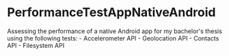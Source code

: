 # PerformanceTestAppNativeAndroid
Assessing the performance of a native Android app for my bachelor's thesis using the following tests:
    - Accelerometer API
    - Geolocation API
    - Contacts API
    - Filesystem API